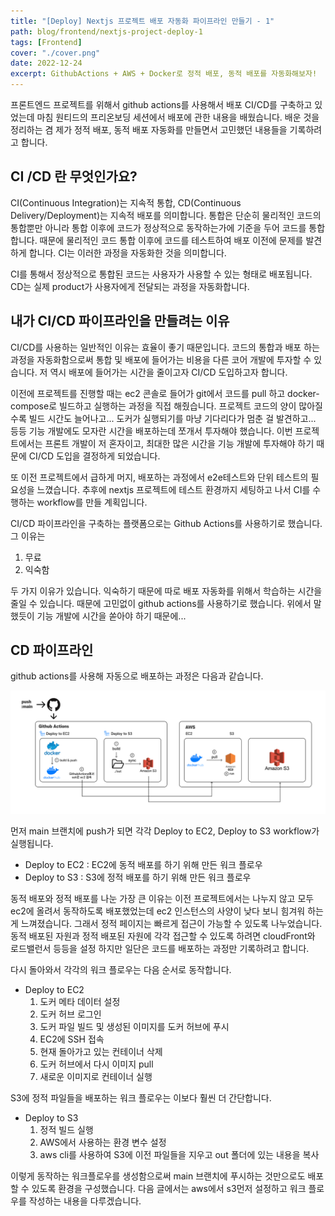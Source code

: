 ```yaml
---
title: "[Deploy] Nextjs 프로젝트 배포 자동화 파이프라인 만들기 - 1"
path: blog/frontend/nextjs-project-deploy-1
tags: [Frontend]
cover: "./cover.png"
date: 2022-12-24
excerpt: GithubActions + AWS + Docker로 정적 배포, 동적 배포를 자동화해보자!
---
```


프론트엔드 프로젝트를 위해서 github actions를 사용해서 배포 CI/CD를 구축하고 있었는데 마침 원티드의 프리온보딩 세션에서 배포에 관한 내용을 배웠습니다. 배운 것을 정리하는 겸 제가 정적 배포, 동적 배포 자동화를 만들면서 고민했던 내용들을 기록하려고 합니다.

## CI /CD 란 무엇인가요?

CI(Continuous Integration)는 지속적 통합, CD(Continuous Delivery/Deployment)는 지속적 배포를 의미합니다. 통합은 단순히 물리적인 코드의 통합뿐만 아니라 통합 이후에 코드가 정상적으로 동작하는가에 기준을 두어 코드를 통합합니다. 때문에 물리적인 코드 통합 이후에 코드를 테스트하여 배포 이전에 문제를 발견하게 합니다. CI는 이러한 과정을 자동화한 것을 의미합니다.

CI를 통해서 정상적으로 통합된 코드는 사용자가 사용할 수 있는 형태로 배포됩니다. CD는 실제 product가 사용자에게 전달되는 과정을 자동화합니다.

## 내가 CI/CD 파이프라인을 만들려는 이유

CI/CD를 사용하는 일반적인 이유는 효율이 좋기 때문입니다. 코드의 통합과 배포 하는 과정을 자동화함으로써 통합 및 배포에 들어가는 비용을 다른 코어 개발에 투자할 수 있습니다. 저 역시 배포에 들어가는 시간을 줄이고자 CI/CD 도입하고자 합니다. 

이전에 프로젝트를 진행할 때는 ec2 콘솔로 들어가 git에서 코드를 pull 하고 docker-compose로 빌드하고 실행하는 과정을 직접 해줬습니다. 프로젝트 코드의 양이 많아질수록 빌드 시간도 늘어나고... 도커가 실행되기를 마냥 기다리다가 멈춘 걸 발견하고... 등등 기능 개발에도 모자란 시간을 배포하는데 쪼개서 투자해야 했습니다. 이번 프로젝트에서는 프론트 개발이 저 혼자이고, 최대한 많은 시간을 기능 개발에 투자해야 하기 때문에 CI/CD 도입을 결정하게 되었습니다.

또 이전 프로젝트에서 급하게 머지, 배포하는 과정에서 e2e테스트와 단위 테스트의 필요성을 느꼈습니다. 추후에 nextjs 프로젝트에 테스트 환경까지 세팅하고 나서 CI를 수행하는 workflow를 만들 계획입니다.

CI/CD 파이프라인을 구축하는 플랫폼으로는 Github Actions를 사용하기로 했습니다. 그 이유는
1. 무료 
2. 익숙함  

두 가지 이유가 있습니다. 익숙하기 때문에 따로 배포 자동화를 위해서 학습하는 시간을 줄일 수 있습니다. 때문에 고민없이 github actions를 사용하기로 했습니다. 위에서 말했듯이 기능 개발에 시간을 쏟아야 하기 때문에...



## CD 파이프라인

github actions를 사용해 자동으로 배포하는 과정은 다음과 같습니다.

![](./pipeline.png)

먼저 main 브랜치에 push가 되면 각각 Deploy to EC2, Deploy to S3 workflow가 실행됩니다.  
* Deploy to EC2 : EC2에 동적 배포를 하기 위해 만든 워크 플로우
* Deploy to S3 : S3에 정적 배포를 하기 위해 만든 워크 플로우  



동적 배포와 정적 배포를 나눈 가장 큰 이유는 이전 프로젝트에서는 나누지 않고 모두 ec2에 올려서 동작하도록 배포했었는데 ec2 인스턴스의 사양이 낮다 보니 힘겨워 하는 게 느껴졌습니다. 그래서 정적 페이지는 빠르게 접근이 가능할 수 있도록 나누었습니다. 동적 배포된 자원과 정적 배포된 자원에 각각 접근할 수 있도록 하려면 cloudFront와 로드밸런서 등등을 설정 하지만 일단은 코드를 배포하는 과정만 기록하려고 합니다.

다시 돌아와서 각각의 워크 플로우는 다음 순서로 동작합니다.

* Deploy to EC2  
    1. 도커 메타 데이터 설정 
    2. 도커 허브 로그인 
    3. 도커 파일 빌드 및 생성된 이미지를 도커 허브에 푸시 
    4. EC2에 SSH 접속
    5. 현재 돌아가고 있는 컨테이너 삭제
    6. 도커 허브에서 다시 이미지 pull 
    7. 새로운 이미지로 컨테이너 실행

S3에 정적 파일들을 배포하는 워크 플로우는 이보다 훨씬 더 간단합니다.

* Deploy to S3  
    1. 정적 빌드 실행 
    2. AWS에서 사용하는 환경 변수 설정 
    3. aws cli를 사용하여 S3에 이전 파일들을 지우고 out 폴더에 있는 내용을 복사

이렇게 동작하는 워크플로우를 생성함으로써 main 브랜치에 푸시하는 것만으로도 배포할 수 있도록 환경을 구성했습니다. 다음 글에서는 aws에서 s3먼저 설정하고 워크 플로우를 작성하는 내용을 다루겠습니다.